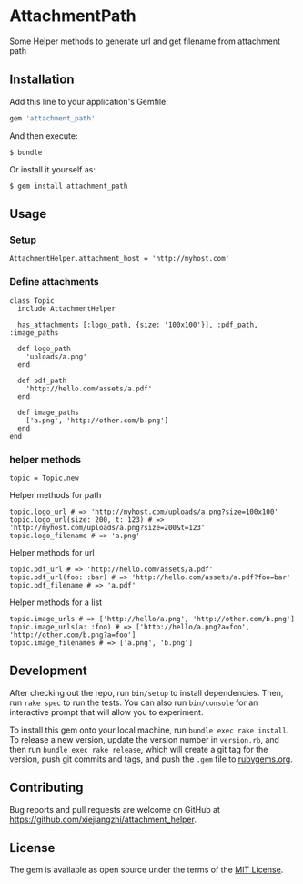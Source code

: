# AttachmentPath

Some Helper methods to generate url and get filename from attachment path

## Installation

Add this line to your application's Gemfile:

```ruby
gem 'attachment_path'
```

And then execute:

    $ bundle

Or install it yourself as:

    $ gem install attachment_path

## Usage

### Setup

```
AttachmentHelper.attachment_host = 'http://myhost.com'
```

### Define attachments

```
class Topic
  include AttachmentHelper

  has_attachments [:logo_path, {size: '100x100'}], :pdf_path, :image_paths

  def logo_path
    'uploads/a.png'
  end

  def pdf_path
    'http://hello.com/assets/a.pdf'
  end

  def image_paths
    ['a.png', 'http://other.com/b.png']
  end
end
```

### helper methods

```
topic = Topic.new
```

Helper methods for path

```
topic.logo_url # => 'http://myhost.com/uploads/a.png?size=100x100'
topic.logo_url(size: 200, t: 123) # => 'http://myhost.com/uploads/a.png?size=200&t=123'
topic.logo_filename # => 'a.png'
```

Helper methods for url

```
topic.pdf_url # => 'http://hello.com/assets/a.pdf'
topic.pdf_url(foo: :bar) # => 'http://hello.com/assets/a.pdf?foo=bar'
topic.pdf_filename # => 'a.pdf'
```

Helper methods for a list

```
topic.image_urls # => ['http://hello/a.png', 'http://other.com/b.png']
topic.image_urls(a: :foo) # => ['http://hello/a.png?a=foo', 'http://other.com/b.png?a=foo']
topic.image_filenames # => ['a.png', 'b.png']
```

## Development

After checking out the repo, run `bin/setup` to install dependencies. Then, run `rake spec` to run the tests. You can also run `bin/console` for an interactive prompt that will allow you to experiment.

To install this gem onto your local machine, run `bundle exec rake install`. To release a new version, update the version number in `version.rb`, and then run `bundle exec rake release`, which will create a git tag for the version, push git commits and tags, and push the `.gem` file to [rubygems.org](https://rubygems.org).

## Contributing

Bug reports and pull requests are welcome on GitHub at https://github.com/xiejiangzhi/attachment_helper.

## License

The gem is available as open source under the terms of the [MIT License](http://opensource.org/licenses/MIT).
